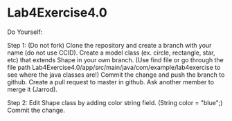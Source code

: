 # Lab4Exercise4.0

Do Yourself:

Step 1:
(Do not fork) Clone the repository and create a branch with your name (do not use CCID).
Create a model class (ex. circle, rectangle, star, etc) that extends Shape in your own branch.
(Use find file or go through the file path Lab4Exercise4.0/app/src/main/java/com/example/lab4exercise to see where the java classes are!)
Commit the change and push the branch to github.
Create a pull request to master in github.
Ask another member to merge it (Jarrod).

Step 2:
Edit Shape class by adding color string field. (String color = "blue";)
Commit the change.
